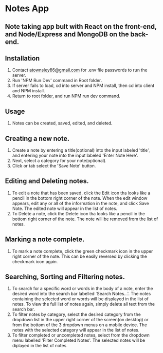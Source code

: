 # Notes App

## Note taking app bult with React on the front-end, and Node/Express and MongoDB on the back-end.

## Installation

1. Contact atownsley86@gmail.com for .env file passwords to run the server.
2. Run 'NPM Run Dev' command in Root folder.
3. If server fails to load, cd into server and NPM install, then cd into client and NPM install.
4. Return to root folder, and run NPM run dev command.

## Usage

1.  Notes can be created, saved, edited, and deleted.

## Creating a new note.

1.  Create a note by entering a title(optional) into the input labeled 'title', and entering your note into the input labeled 'Enter Note Here'.
2.  Next, select a category for your note(optional).
3.  Click or tab select the 'Save Note' button.

## Editing and Deleting notes.

1.  To edit a note that has been saved, click the Edit icon tha looks like a pencil in the bottom right corner of the note. When the edit window appears, edit any or all of the information in the note, and click Save Note. The edited note will appear in the list of notes.
2.  To Delete a note, click the Delete icon tha looks like a pencil in the bottom right corner of the note. The note will be removed from the list of notes.

## Marking a note complete.

1.  To mark a note complete, click the green checkmark icon in the upper right corner of the note. This can be easily reversed by clicking the checkmark icon again.

## Searching, Sorting and Filtering notes.

1.  To search for a specific word or words in the body of a note, enter the desired word into the search bar labelled 'Search Notes...'. The notes containing the selected word or words will be displayed in the list of notes. To view the full list of notes again, simply delete all text from the search bar.
2.  To filter notes by category, select the desired category from the dropdown list in the upper right corner of the screen(on desktop) or from the bottom of the 3 dropdown menus on a mobile device. The notes with the selected category will appear in the list of notes.
3.  To filter completed or uncompleted notes, select from the dropdown menu labelled 'Filter Completed Notes'. The selected notes will be diplayed in the list of notes.
